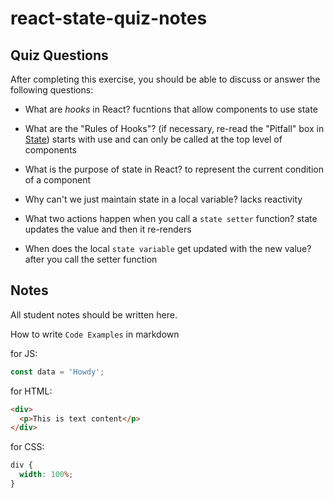 # react-state-quiz-notes

## Quiz Questions

After completing this exercise, you should be able to discuss or answer the following questions:

- What are _hooks_ in React?
  fucntions that allow components to use state

- What are the "Rules of Hooks"? (if necessary, re-read the "Pitfall" box in [State](https://react.dev/learn/state-a-components-memory))
  starts with use and can only be called at the top level of components

- What is the purpose of state in React?
  to represent the current condition of a component

- Why can't we just maintain state in a local variable?
  lacks reactivity

- What two actions happen when you call a `state setter` function?
  state updates the value and then it re-renders

- When does the local `state variable` get updated with the new value?
  after you call the setter function

## Notes

All student notes should be written here.

How to write `Code Examples` in markdown

for JS:

```javascript
const data = 'Howdy';
```

for HTML:

```html
<div>
  <p>This is text content</p>
</div>
```

for CSS:

```css
div {
  width: 100%;
}
```
